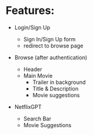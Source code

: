 # Features: 
- Login/Sign Up
    - Sign In/Sign Up form
    - redirect to browse page

- Browse (after authentication)
    - Header
    - Main Movie
        - Trailer in background
        - Title & Description
        - Movie suggestions
        
- NetflixGPT
    - Search Bar
    - Movie Suggestions
    